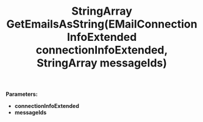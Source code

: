 ﻿---
uid: crmscript_ref_NSEMailAgent_GetEmailsAsString
title: StringArray GetEmailsAsString(EMailConnectionInfoExtended connectionInfoExtended, StringArray messageIds)
intellisense: NSEMailAgent.GetEmailsAsString
keywords: NSEMailAgent, GetEmailsAsString
so.topic: reference
---



**Parameters:**
 - **connectionInfoExtended** 
 - **messageIds** 
